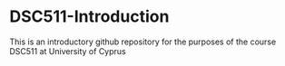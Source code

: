 # DSC511-Introduction
This is an introductory github repository for the purposes of the course DSC511 at University of Cyprus
